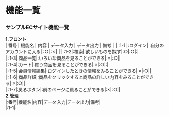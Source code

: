# 機能一覧
### サンプルECサイト機能一覧
**1.フロント**<br>
 | 番号 | 機能名 | 内容 | データ入力 | データ出力 | 備考 |
 | :1-1| :ログイン| :自分のアカウントに入る| :○| :×| |
 | :1-2|:検索|:欲しいものを探す|:○|:○|:|<br>
 | :1-3|:商品一覧|:いろいな商品を見ることができる|:×|:○||<br>
 | :1-4|:カート|:買う商品を見ることができる|:×|:○|:|<br>
 | :1-5|:会員情報編集|:ログインしたときの情報をみることができる|:×|:○||<br>
 | :1-6|:商品詳細|:商品をクリックすると商品の詳しい内容をみることができる|:×|:○||<br>
 | :1-7|:戻るボタン|:前のページに戻ることができる|:×|:○||
<br>
**2.管理**<br>
|:番号|機能名|内容|データ入力|データ出力|備考|<br>
|:1-1|:

